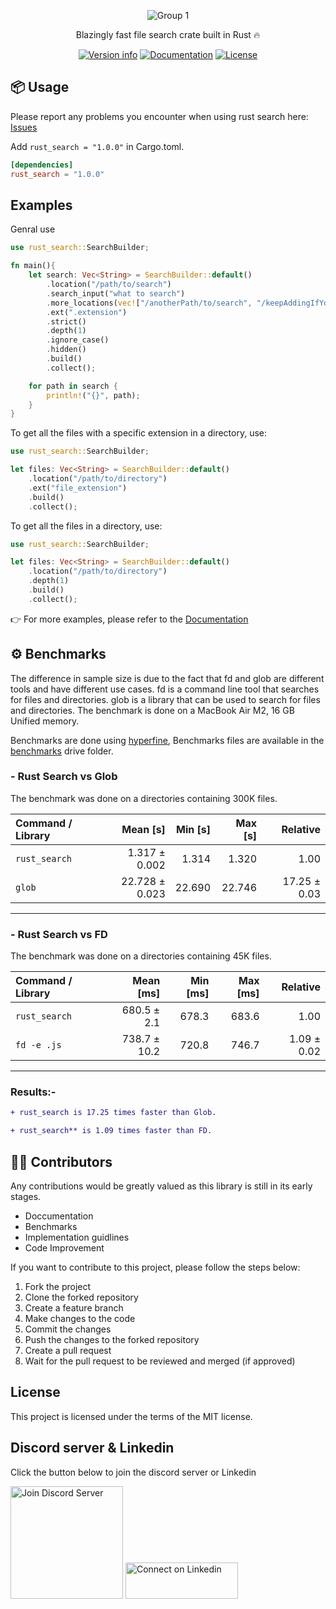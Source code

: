 <div align="center">

![Group 1](https://user-images.githubusercontent.com/42001064/198829818-c4035432-8721-45e1-ba2d-4d2eb6d0c584.svg)

Blazingly fast file search crate built in Rust 🔥

[![Version info](https://img.shields.io/crates/v/rust_search.svg)](https://crates.io/crates/rust_search)
[![Documentation](https://docs.rs/rust_search/badge.svg)](https://docs.rs/rust_search)
[![License](https://img.shields.io/crates/l/rust_search.svg)](https://github.com/parthjadhav/rust_search/blob/master/LICENSE-MIT)

</div>

## 📦 Usage

Please report any problems you encounter when using rust search here: [Issues](https://github.com/ParthJadhav/rust_search/issues)

Add `rust_search = "1.0.0"` in Cargo.toml.

```toml
[dependencies]
rust_search = "1.0.0"
```

## Examples

Genral use

```rust
use rust_search::SearchBuilder;

fn main(){
    let search: Vec<String> = SearchBuilder::default()
        .location("/path/to/search")
        .search_input("what to search")
        .more_locations(vec!["/anotherPath/to/search", "/keepAddingIfYouWant/"])
        .ext(".extension")
        .strict()
        .depth(1)
        .ignore_case()
        .hidden()
        .build()
        .collect();

    for path in search {
        println!("{}", path);
    }
}
```

To get all the files with a specific extension in a directory, use:

```rust
use rust_search::SearchBuilder;

let files: Vec<String> = SearchBuilder::default()
    .location("/path/to/directory")
    .ext("file_extension")
    .build()
    .collect();
```

To get all the files in a directory, use:

```rust
use rust_search::SearchBuilder;

let files: Vec<String> = SearchBuilder::default()
    .location("/path/to/directory")
    .depth(1)
    .build()
    .collect();
```

👉 For more examples, please refer to the [Documentation](https://docs.rs/rust_search/latest/rust_search/)

## ⚙️ Benchmarks

The difference in sample size is due to the fact that fd and glob are different tools and have different use cases. fd is a command line tool that searches for files and directories. glob is a library that can be used to search for files and directories. The benchmark is done on a MacBook Air M2, 16 GB Unified memory.

Benchmarks are done using [hyperfine](https://github.com/sharkdp/hyperfine),
Benchmarks files are available in the [benchmarks](https://drive.google.com/drive/folders/1ug6ojNixS5jAe6Lh6M0o2d3tku73zQ9w?usp=sharing) drive folder.

### - Rust Search vs Glob

The benchmark was done on a directories containing 300K files.

| Command / Library | Mean [s] | Min [s] | Max [s] | Relative |
|:---|---:|---:|---:|---:|
| `rust_search` | 1.317 ± 0.002 | 1.314 | 1.320 | 1.00 |
| `glob` | 22.728 ± 0.023 | 22.690 | 22.746 | 17.25 ± 0.03 |

---

### - Rust Search vs FD

The benchmark was done on a directories containing 45K files.

| Command / Library | Mean [ms] | Min [ms] | Max [ms] | Relative |
|:---|---:|---:|---:|---:|
| `rust_search` | 680.5 ± 2.1 | 678.3 | 683.6 | 1.00 |
| `fd -e .js` | 738.7 ± 10.2 | 720.8 | 746.7 | 1.09 ± 0.02 |

---

### Results:-

```diff
+ rust_search is 17.25 times faster than Glob.

+ rust_search** is 1.09 times faster than FD.
```
## 👨‍💻 Contributors

Any contributions would be greatly valued as this library is still in its early stages.

- Doccumentation
- Benchmarks
- Implementation guidlines
- Code Improvement

If you want to contribute to this project, please follow the steps below:

1. Fork the project
2. Clone the forked repository
3. Create a feature branch
4. Make changes to the code
5. Commit the changes
6. Push the changes to the forked repository
7. Create a pull request
8. Wait for the pull request to be reviewed and merged (if approved)

## License

This project is licensed under the terms of the MIT license.

## Discord server & Linkedin

Click the button below to join the discord server or Linkedin

<a href="https://discord.gg/hqDPyNb9m3" target="_blank"><img src="https://user-images.githubusercontent.com/42001064/126635148-9a736436-5a6d-4298-8d8e-acda11aec74c.png" alt="Join Discord Server" width="180px" ></a>
<a href="https://www.linkedin.com/in/parthjadhav04" target="_blank"><img src="https://img.shields.io/badge/Linkedin-blue?style=flat-square&logo=linkedin" alt="Connect on Linkedin" width="180px" height="58"></a>
